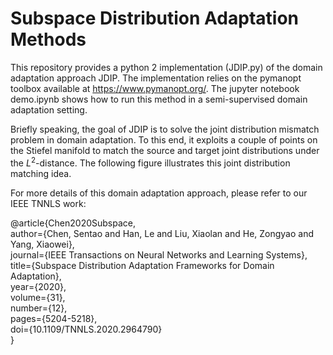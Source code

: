 # Subspace Distribution Adaptation Methods

This repository provides a python 2 implementation (JDIP.py) of the domain adaptation approach JDIP. The implementation relies on the pymanopt toolbox available at https://www.pymanopt.org/. The jupyter notebook demo.ipynb shows how to run this method in a semi-supervised domain adaptation setting.

Briefly speaking, the goal of JDIP is to solve the joint distribution mismatch problem in domain adaptation. To this end, it exploits a couple of points on the Stiefel manifold to match the source and target joint distributions under the $L^{2}$-distance. The following figure illustrates this joint distribution matching idea.


For more details of this domain adaptation approach,  please refer to our IEEE TNNLS work: 

@article{Chen2020Subspace,  
  author={Chen, Sentao and Han, Le and Liu, Xiaolan and He, Zongyao and Yang, Xiaowei},  
  journal={IEEE Transactions on Neural Networks and Learning Systems},   
  title={Subspace Distribution Adaptation Frameworks for Domain Adaptation},   
  year={2020},  
  volume={31},  
  number={12},  
  pages={5204-5218},  
  doi={10.1109/TNNLS.2020.2964790}  
  }
